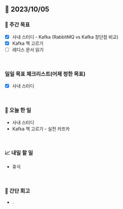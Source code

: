## 📅 2023/10/05


### 👏 주간 목표

- [x] 사내 스터디 - Kafka (RabbitMQ vs Kafka 장단점 비교)
- [x] Kafka 책 고르기
- [ ] 레디스 문서 읽기

<br/>

### 일일 목표 체크리스트(어제 정한 목표)
 
- [x] 사내 스터디  
  
<br/>

### 💯 오늘 한 일

- 사내 스터디
- Kafka 책 고르기 - 실전 카프카

<br/>

### 📈 내일 할 일

- 휴식

<br/>

### 🤔 간단 회고

- . 
 
